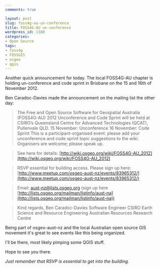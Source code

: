 ```yaml
---
comments: true

layout: post
slug: foss4g-au-un-conference
title: FOSS4G-AU un-conference
wordpress_id: 1180
categories:
- Open Source
tags:
- foss4g
- FOSSGIS
- osgeo
- qgis
---
```


Another quick announcement for today. The local FOSS4G-AU chapter is holding un-conference and code sprint in Brisbane on the 15 and 16th of November 2012.

Ben Caradoc-Davies made the announcement on the mailing list the other day:


> The Free and Open Source Software for Geospatial Australia (FOSS4G-AU)
2012 Unconference and Code Sprint will be held at CSIRO’s Queensland
Centre for Advanced Technologies (QCAT), Pullenvale QLD.
15 November: Unconference
16 November: Code Sprint
This is a participant-organised event: please add your unconference and code sprint topic suggestions to the wiki. Organisers are welcome; please speak up.

> See here for details: [http://wiki.osgeo.org/wiki/FOSS4G-AU_2012](http://wiki.osgeo.org/wiki/FOSS4G-AU_2012)

> RSVP essential for building access. Please sign up here:
[http://www.meetup.com/osgeo-aust-nz/events/83965312/](http://www.meetup.com/osgeo-aust-nz/events/83965312/)

>Email: aust-nz@lists.osgeo.org (sign up here [http://lists.osgeo.org/mailman/listinfo/aust-na](http://lists.osgeo.org/mailman/listinfo/aust-na))

>Kind regards,
Ben Caradoc-Davies
Software Engineer
CSIRO Earth Science and Resource Engineering
Australian Resources Research Centre


Being part of osgeo-aust-nz and the local Australian open source GIS movement it's great to see events like this being organized.

I'll be there, most likely pimping some QGIS stuff. 

Hope to see you there.

_Just remember that RSVP is essential to get into the building._
